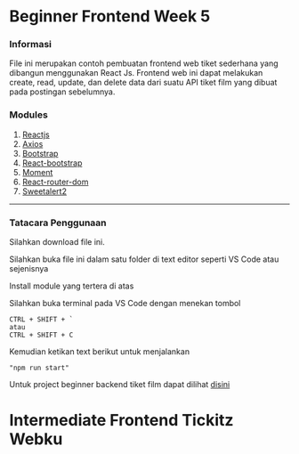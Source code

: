 # Beginner Frontend Week 5
### Informasi

File ini merupakan contoh pembuatan frontend web tiket sederhana yang dibangun menggunakan React Js. Frontend web ini  dapat melakukan create, read, update, dan delete data dari suatu API tiket film yang dibuat pada postingan sebelumnya.

### Modules

1. [Reactjs]
2. [Axios]
3. [Bootstrap]
4. [React-bootstrap]
5. [Moment]
6. [React-router-dom]
7. [Sweetalert2]


---

[Reactjs]: https://www.npmjs.com/package/react
[Axios]: https://www.npmjs.com/package/axios
[Bootstrap]: https://www.npmjs.com/package/bootstrap
[React-bootstrap]: https://www.npmjs.com/package/react-bootstrap
[Moment]: https://www.npmjs.com/package/moment
[React-router-dom]: https://www.npmjs.com/package/react-router-dom
[Sweetalert2]: https://www.npmjs.com/package/sweetalert2




### Tatacara Penggunaan

Silahkan download file ini.

Silahkan buka file ini dalam satu folder di text editor  seperti VS Code atau sejenisnya

Install module yang tertera di atas

Silahkan buka terminal pada VS Code dengan menekan tombol
```
CTRL + SHIFT + `
atau
CTRL + SHIFT + C
```
Kemudian ketikan text berikut untuk menjalankan
```
"npm run start"
```

Untuk project beginner backend tiket film dapat dilihat <a href="https://github.com/nevalenaginda/Beginner-Backend-Tickitz-WebKu/tree/master">disini</a> 
# Intermediate Frontend Tickitz Webku
